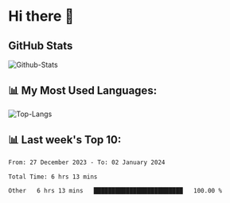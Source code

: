 # Hi there 👋

## GitHub Stats
![Github-Stats](https://github-readme-stats-sigma-five.vercel.app/api?username=ltorson&show_icons=true&theme=radical&count_private=true)

## 📊 My Most Used Languages:
![Top-Langs](https://github-readme-stats-sigma-five.vercel.app/api/top-langs/?username=LTorson&layout=compact&langs_count=10)

## 📊 Last week's Top 10:
<!--START_SECTION:waka-->

```txt
From: 27 December 2023 - To: 02 January 2024

Total Time: 6 hrs 13 mins

Other   6 hrs 13 mins   █████████████████████████   100.00 %
```

<!--END_SECTION:waka-->
